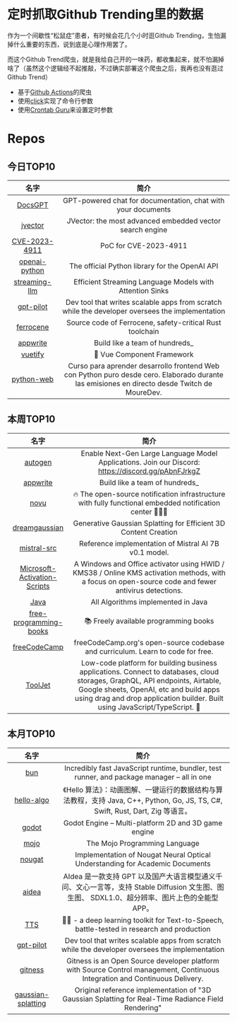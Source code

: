 # 定时抓取Github Trending里的数据

作为一个间歇性“松鼠症”患者，有时候会花几个小时逛Github Trending，生怕漏掉什么重要的东西，说到底是心理作用罢了。

而这个Github Trend爬虫，就是我给自己开的一味药，都收集起来，就不怕漏掉啥了（虽然这个逻辑经不起推敲，不过确实部署这个爬虫之后，我再也没有逛过Github Trend）

* 基于[Github Actions](https://docs.github.com/en/actions)的爬虫
* 使用[click](https://github.com/pallets/click)实现了命令行参数
* 使用[Crontab Guru](https://crontab.guru/)来设置定时参数

# Repos
## 今日TOP10 
<!-- START OF DAILY_TOP10_REPOS -->
| 名字 | 简介 |
| :----: | :----: |
| [DocsGPT](https://github.com/arc53/DocsGPT) | GPT-powered chat for documentation, chat with your documents |
| [jvector](https://github.com/jbellis/jvector) | JVector: the most advanced embedded vector search engine |
| [CVE-2023-4911](https://github.com/leesh3288/CVE-2023-4911) | PoC for CVE-2023-4911 |
| [openai-python](https://github.com/openai/openai-python) | The official Python library for the OpenAI API |
| [streaming-llm](https://github.com/mit-han-lab/streaming-llm) | Efficient Streaming Language Models with Attention Sinks |
| [gpt-pilot](https://github.com/Pythagora-io/gpt-pilot) | Dev tool that writes scalable apps from scratch while the developer oversees the implementation |
| [ferrocene](https://github.com/ferrocene/ferrocene) | Source code of Ferrocene, safety-critical Rust toolchain |
| [appwrite](https://github.com/appwrite/appwrite) | Build like a team of hundreds_ |
| [vuetify](https://github.com/vuetifyjs/vuetify) | 🐉 Vue Component Framework |
| [python-web](https://github.com/mouredev/python-web) | Curso para aprender desarrollo frontend Web con Python puro desde cero. Elaborado durante las emisiones en directo desde Twitch de MoureDev. |
<!-- END OF DAILY_TOP10_REPOS -->

## 本周TOP10
<!-- START OF WEEKLY_TOP10_REPOS -->
| 名字 | 简介 |
| :----: | :----: |
| [autogen](https://github.com/microsoft/autogen) | Enable Next-Gen Large Language Model Applications. Join our Discord: https://discord.gg/pAbnFJrkgZ |
| [appwrite](https://github.com/appwrite/appwrite) | Build like a team of hundreds_ |
| [novu](https://github.com/novuhq/novu) | 🔥 The open-source notification infrastructure with fully functional embedded notification center 🚀🚀🚀 |
| [dreamgaussian](https://github.com/dreamgaussian/dreamgaussian) | Generative Gaussian Splatting for Efficient 3D Content Creation |
| [mistral-src](https://github.com/mistralai/mistral-src) | Reference implementation of Mistral AI 7B v0.1 model. |
| [Microsoft-Activation-Scripts](https://github.com/massgravel/Microsoft-Activation-Scripts) | A Windows and Office activator using HWID / KMS38 / Online KMS activation methods, with a focus on open-source code and fewer antivirus detections. |
| [Java](https://github.com/TheAlgorithms/Java) | All Algorithms implemented in Java |
| [free-programming-books](https://github.com/EbookFoundation/free-programming-books) | 📚 Freely available programming books |
| [freeCodeCamp](https://github.com/freeCodeCamp/freeCodeCamp) | freeCodeCamp.org's open-source codebase and curriculum. Learn to code for free. |
| [ToolJet](https://github.com/ToolJet/ToolJet) | Low-code platform for building business applications. Connect to databases, cloud storages, GraphQL, API endpoints, Airtable, Google sheets, OpenAI, etc and build apps using drag and drop application builder. Built using JavaScript/TypeScript. 🚀 |
<!-- END OF WEEKLY_TOP10_REPOS -->

## 本月TOP10
<!-- START OF MONTHLY_TOP10_REPOS -->
| 名字 | 简介 |
| :----: | :----: |
| [bun](https://github.com/oven-sh/bun) | Incredibly fast JavaScript runtime, bundler, test runner, and package manager – all in one |
| [hello-algo](https://github.com/krahets/hello-algo) | 《Hello 算法》：动画图解、一键运行的数据结构与算法教程，支持 Java, C++, Python, Go, JS, TS, C#, Swift, Rust, Dart, Zig 等语言。 |
| [godot](https://github.com/godotengine/godot) | Godot Engine – Multi-platform 2D and 3D game engine |
| [mojo](https://github.com/modularml/mojo) | The Mojo Programming Language |
| [nougat](https://github.com/facebookresearch/nougat) | Implementation of Nougat Neural Optical Understanding for Academic Documents |
| [aidea](https://github.com/mylxsw/aidea) | AIdea 是一款支持 GPT 以及国产大语言模型通义千问、文心一言等，支持 Stable Diffusion 文生图、图生图、 SDXL1.0、超分辨率、图片上色的全能型 APP。 |
| [TTS](https://github.com/coqui-ai/TTS) | 🐸💬 - a deep learning toolkit for Text-to-Speech, battle-tested in research and production |
| [gpt-pilot](https://github.com/Pythagora-io/gpt-pilot) | Dev tool that writes scalable apps from scratch while the developer oversees the implementation |
| [gitness](https://github.com/harness/gitness) | Gitness is an Open Source developer platform with Source Control management, Continuous Integration and Continuous Delivery. |
| [gaussian-splatting](https://github.com/graphdeco-inria/gaussian-splatting) | Original reference implementation of "3D Gaussian Splatting for Real-Time Radiance Field Rendering" |
<!-- END OF MONTHLY_TOP10_REPOS -->

